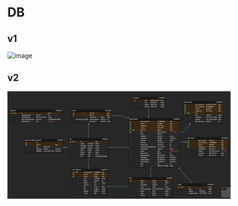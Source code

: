 # DB

## v1
![image](https://github.com/JHKoder/commerce/assets/105915960/f0fb75d3-db03-4202-bf6f-20edcf0868a4)

## v2
![erd_v2.png](erd_v2.png)
